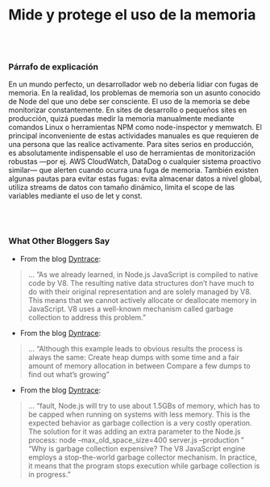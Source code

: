 # Mide y protege el uso de la memoria

<br/><br/>

### Párrafo de explicación

En un mundo perfecto, un desarrollador web no debería lidiar con fugas de memoria. En la realidad, los problemas de memoria son un asunto conocido de Node del que uno debe ser consciente. El uso de la memoria se debe monitorizar constantemente. En sites de desarrollo o pequeños sites en producción, quizá puedas medir la memoria manualmente mediante comandos Linux o herramientas NPM como node-inspector y memwatch. El principal inconveniente de estas actividades manuales es que requieren de una persona que las realice activamente. Para sites serios en producción, es absolutamente indispensable el uso de herramientas de monitorización robustas —por ej. AWS CloudWatch, DataDog o cualquier sistema proactivo similar— que alerten cuando ocurra una fuga de memoria. También existen algunas pautas para evitar estas fugas: evita almacenar datos a nivel global, utiliza streams de datos con tamaño dinámico, limita el scope de las variables mediante el uso de let y const.

<br/><br/>

### What Other Bloggers Say

* From the blog [Dyntrace](http://apmblog.dynatrace.com/):
> ... ”As we already learned, in Node.js JavaScript is compiled to native code by V8. The resulting native data structures don’t have much to do with their original representation and are solely managed by V8. This means that we cannot actively allocate or deallocate memory in JavaScript. V8 uses a well-known mechanism called garbage collection to address this problem.”

* From the blog [Dyntrace](http://blog.argteam.com/coding/hardening-node-js-for-production-part-2-using-nginx-to-avoid-node-js-load):
> ... “Although this example leads to obvious results the process is always the same:
Create heap dumps with some time and a fair amount of memory allocation in between
Compare a few dumps to find out what’s growing”

* From the blog [Dyntrace](http://blog.argteam.com/coding/hardening-node-js-for-production-part-2-using-nginx-to-avoid-node-js-load):
> ... “fault, Node.js will try to use about 1.5GBs of memory, which has to be capped when running on systems with less memory. This is the expected behavior as garbage collection is a very costly operation.
The solution for it was adding an extra parameter to the Node.js process:
node –max_old_space_size=400 server.js –production ”
“Why is garbage collection expensive? The V8 JavaScript engine employs a stop-the-world garbage collector mechanism. In practice, it means that the program stops execution while garbage collection is in progress.”
